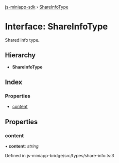 [js-miniapp-sdk](../README.md) › [ShareInfoType](shareinfotype.md)

# Interface: ShareInfoType

Shared info type.

## Hierarchy

* **ShareInfoType**

## Index

### Properties

* [content](shareinfotype.md#content)

## Properties

###  content

• **content**: *string*

Defined in js-miniapp-bridge/src/types/share-info.ts:3
